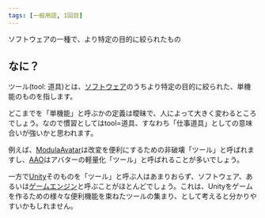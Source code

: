 ```yaml
---
tags: [一般用語, 1回目]
---
```


ソフトウェアの一種で、より特定の目的に絞られたもの

## なに？

ツール(tool: 道具)とは、[ソフトウェア](../さ行/ソフトウェア)のうちより特定の目的に絞られた、単機能のものを指します。

どこまでを「単機能」と呼ぶかの定義は曖昧で、人によって大きく変わるところでしょう。なので慣習としてはtool=道具、すなわち「仕事道具」としての意味合いが強いかと思われます。

例えば、[ModulaAvatar](../MNO/ModularAvatar)は改変を便利にするための非破壊「ツール」と呼ばれますし、[AAO](../ABC/AAO-AvatarOptimizer)はアバターの軽量化「ツール」と呼ばれることが多いでしょう。

一方で[Unity](../STU/Unity)そのものを「ツール」と呼ぶ人はあまりおらず、ソフトウェア、あるいは[ゲームエンジン](../か行/ゲームエンジン)と呼ぶことがほとんどでしょう。これは、Unityをゲームを作るための様々な便利機能を束ねたツールの集まり、として考えると分かりやすいかもしれません。

